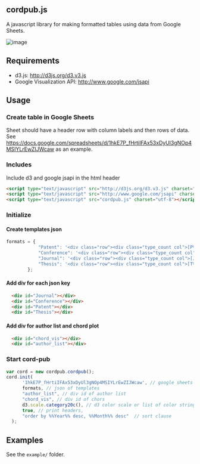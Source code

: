 ## cordpub.js

A javascript library for making formatted tables using data from Google Sheets.  

![image](https://cloud.githubusercontent.com/assets/2158394/11460933/de36ad90-96c5-11e5-93ce-0759efbf497d.png)

## Requirements
- d3.js: http://d3js.org/d3.v3.js
- Google Visualization API: http://www.google.com/jsapi

## Usage

### Create table in Google Sheets
Sheet should have a header row with column labels and then rows of data.  See https://docs.google.com/spreadsheets/d/1hkE7P_fHrtiIFAx53xDyUl3gNOp4MSIYLrEwZIJWcaw as an example.


### Includes
Include d3 and google jsapi in the html header

```html
<script type="text/javascript" src="http://d3js.org/d3.v3.js" charset="utf-8"></script>
<script type="text/javascript" src="http://www.google.com/jsapi" charset="utf-8"></script>
<script type="text/javascript" src="cordpub.js" charset="utf-8"></script>
```

### Initialize
#### Create templates json

```js
formats = {
            "Patent": '<div class="row"><div class="type_count col">[P%%Counter%%]</div><div class="citation col">%%Authors%%, %%Title%%, %%Misc_Description%%, %%Month%% %%Year%%.</div></div>',
            "Conference": '<div class="row"><div class="type_count col">[C%%Counter%%]</div><div class="citation col">%%Authors%%, "%%Title%%," in <i>Proc. %%Venue%%</i>, pp. %%Pages%%, %%Location%%, %%Month%% %%Year%%.<br>[<a href="https://scholar.google.com/scholar?cites=%%Google_ID%%">cites</a>]</div></div>',
            "Journal": '<div class="row"><div class="type_count col">[J%%Counter%%]</div><div class="citation col">%%Authors%%, "%%Title%%," <i>%%Venue%%</i>, vol. %%Volume%%, no. %%Number%%, pp. %%Pages%%, %%Month%% %%Year%%.<br>[<a href="https://scholar.google.com/scholar?cites=%%Google_ID%%">cites</a>]</div></div>',
            "Thesis": '<div class="row"><div class="type_count col">[T%%Counter%%]</div><div class="citation col">%%Authors%%, <i>%%Title%%</i>, %%Misc_Description%%, %%Month%% %%Year%%.</div></div>'
        };
```

#### Add div for each json key

```html
  <div id="Journal"></div>
  <div id="Conference"></div>
  <div id="Patent"></div>
  <div id="Thesis"></div>
```

#### Add div for author list and chord plot
```html
  <div id="chord_vis"></div>
  <div id="author_list"></div>
```

### Start cord-pub

```js
var cord = new cordpub.cordpub();
cord.init(
      '1hkE7P_fHrtiIFAx53xDyUl3gNOp4MSIYLrEwZIJWcaw', // google sheets key
      formats, // json of templates
      "author_list", // div id of author list 
      "chord_vis", // div id of chors
      d3.scale.category20c(), // d3 color scale or list of color strings
      true, // print headers,
      "order by %%Year%% desc, %%Month%% desc"  // sort clause
  );
```

## Examples
See the `example/` folder.


